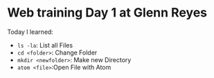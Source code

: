 # Web training Day 1 at Glenn Reyes

Today I learned:

- `ls -la`: List all Files
- `cd <folder>`: Change Folder
- `mkdir <newfolder>`: Make new Directory
- `atom <file>`:Open File with Atom
